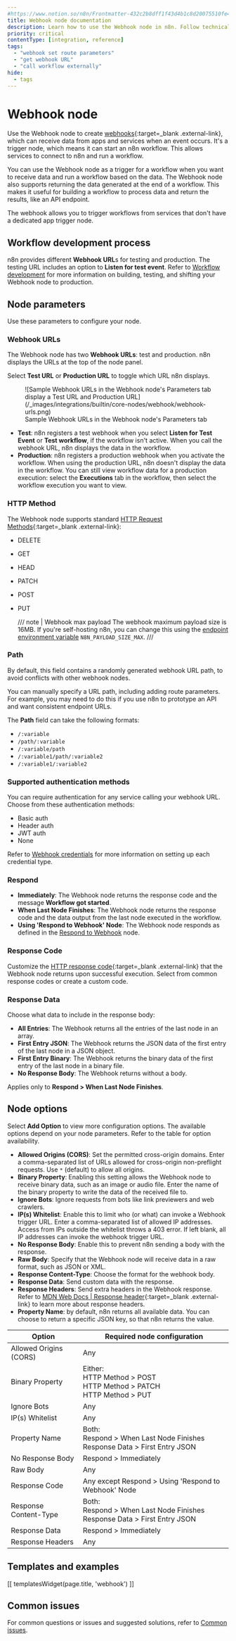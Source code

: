 ```yaml
---
#https://www.notion.so/n8n/Frontmatter-432c2b8dff1f43d4b1c8d20075510fe4
title: Webhook node documentation 
description: Learn how to use the Webhook node in n8n. Follow technical documentation to integrate Webhook node into your workflows.
priority: critical
contentType: [integration, reference]
tags:
  - "webhook set route parameters"
  - "get webhook URL"
  - "call workflow externally"
hide:
  - tags
---
```


# Webhook node

Use the Webhook node to create [webhooks](https://en.wikipedia.org/wiki/Webhook){:target=_blank .external-link}, which can receive data from apps and services when an event occurs. It's a trigger node, which means it can start an n8n workflow. This allows services to connect to n8n and run a workflow.

You can use the Webhook node as a trigger for a workflow when you want to receive data and run a workflow based on the data. The Webhook node also supports returning the data generated at the end of a workflow. This makes it useful for building a workflow to process data and return the results, like an API endpoint.

The webhook allows you to trigger workflows from services that don't have a dedicated app trigger node.

## Workflow development process

n8n provides different **Webhook URL**s for testing and production. The testing URL includes an option to **Listen for test event**. Refer to [Workflow development](/integrations/builtin/core-nodes/n8n-nodes-base.webhook/workflow-development.md) for more information on building, testing, and shifting your Webhook node to production.

## Node parameters

Use these parameters to configure your node.

### Webhook URLs

The Webhook node has two **Webhook URLs**: test and production. n8n displays the URLs at the top of the node panel.

Select **Test URL** or **Production URL** to toggle which URL n8n displays.

<figure markdown="span">
![Sample Webhook URLs in the Webhook node's Parameters tab display a Test URL and Production URL](/_images/integrations/builtin/core-nodes/webhook/webhook-urls.png)
<figcaption>Sample Webhook URLs in the Webhook node's Parameters tab</figcaption>
</figure>

* **Test**: n8n registers a test webhook when you select **Listen for Test Event** or **Test workflow**, if the workflow isn't active. When you call the webhook URL, n8n displays the data in the workflow.
* **Production**: n8n registers a production webhook when you activate the workflow. When using the production URL, n8n doesn't display the data in the workflow. You can still view workflow data for a production execution: select the **Executions** tab in the workflow, then select the workflow execution you want to view.

### HTTP Method

The Webhook node supports standard [HTTP Request Methods](https://developer.mozilla.org/en-US/docs/Web/HTTP/Methods){:target=_blank .external-link}:

* DELETE
* GET
* HEAD
* PATCH
* POST
* PUT

    /// note | Webhook max payload
	The webhook maximum payload size is 16MB.
  If you're self-hosting n8n, you can change this using the [endpoint environment variable](/hosting/configuration/environment-variables/endpoints.md) `N8N_PAYLOAD_SIZE_MAX`.
	///	

### Path

By default, this field contains a randomly generated webhook URL path, to avoid conflicts with other webhook nodes. 

You can manually specify a URL path, including adding route parameters. For example, you may need to do this if you use n8n to prototype an API and want consistent endpoint URLs.

The **Path** field can take the following formats:

- `/:variable`
- `/path/:variable`
- `/:variable/path`
- `/:variable1/path/:variable2`
- `/:variable1/:variable2`

### Supported authentication methods

You can require authentication for any service calling your webhook URL. Choose from these authentication methods:

- Basic auth
- Header auth
- JWT auth
- None

Refer to [Webhook credentials](/integrations/builtin/credentials/webhook.md) for more information on setting up each credential type.

### Respond

* **Immediately**: The Webhook node returns the response code and the message **Workflow got started**.
* **When Last Node Finishes**: The Webhook node returns the response code and the data output from the last node executed in the workflow.
* **Using 'Respond to Webhook' Node**: The Webhook node responds as defined in the [Respond to Webhook](/integrations/builtin/core-nodes/n8n-nodes-base.respondtowebhook.md) node.

### Response Code

Customize the [HTTP response code](https://developer.mozilla.org/en-US/docs/Web/HTTP/Status){:target=_blank .external-link} that the Webhook node returns upon successful execution. Select from common response codes or create a custom code.

### Response Data

Choose what data to include in the response body:

* **All Entries**: The Webhook returns all the entries of the last node in an array.
* **First Entry JSON**: The Webhook returns the JSON data of the first entry of the last node in a JSON object.
* **First Entry Binary**: The Webhook returns the binary data of the first entry of the last node in a binary file.
* **No Response Body**: The Webhook returns without a body.

Applies only to **Respond > When Last Node Finishes**.

## Node options

Select **Add Option** to view more configuration options. The available options depend on your node parameters. Refer to the table for option availability.

* **Allowed Origins (CORS)**: Set the permitted cross-origin domains. Enter a comma-separated list of URLs allowed for cross-origin non-preflight requests. Use `*` (default) to allow all origins.
* **Binary Property**: Enabling this setting allows the Webhook node to receive binary data, such as an image or audio file. Enter the name of the binary property to write the data of the received file to.
* **Ignore Bots**: Ignore requests from bots like link previewers and web crawlers.
* **IP(s) Whitelist**: Enable this to limit who (or what) can invoke a Webhook trigger URL. Enter a comma-separated list of allowed IP addresses. Access from IPs outside the whitelist throws a 403 error. If left blank, all IP addresses can invoke the webhook trigger URL.
* **No Response Body**: Enable this to prevent n8n sending a body with the response.
* **Raw Body**: Specify that the Webhook node will receive data in a raw format, such as JSON or XML.
* **Response Content-Type**: Choose the format for the webhook body.
* **Response Data**: Send custom data with the response.
* **Response Headers**: Send extra headers in the Webhook response. Refer to [MDN Web Docs | Response header](https://developer.mozilla.org/en-US/docs/Glossary/Response_header){:target=_blank .external-link} to learn more about response headers.
* **Property Name**: by default, n8n returns all available data. You can choose to return a specific JSON key, so that n8n returns the value.

| Option | Required node configuration |
| ------ | --------------------------- | 
| Allowed Origins (CORS) | Any |
| Binary Property | Either: <br />HTTP Method > POST <br /> HTTP Method > PATCH <br /> HTTP Method > PUT |
| Ignore Bots | Any |
| IP(s) Whitelist | Any |
| Property Name | Both: <br /> Respond > When Last Node Finishes <br /> Response Data > First Entry JSON |
| No Response Body | Respond > Immediately |
| Raw Body | Any |
| Response Code | Any except Respond > Using 'Respond to Webhook' Node |
| Response Content-Type | Both: <br /> Respond > When Last Node Finishes <br /> Response Data > First Entry JSON |
| Response Data | Respond > Immediately |
| Response Headers | Any |

## Templates and examples

<!-- see https://www.notion.so/n8n/Pull-in-templates-for-the-integrations-pages-37c716837b804d30a33b47475f6e3780 -->
[[ templatesWidget(page.title, 'webhook') ]]

## Common issues

For common questions or issues and suggested solutions, refer to [Common issues](/integrations/builtin/core-nodes/n8n-nodes-base.webhook/common-issues.md).
